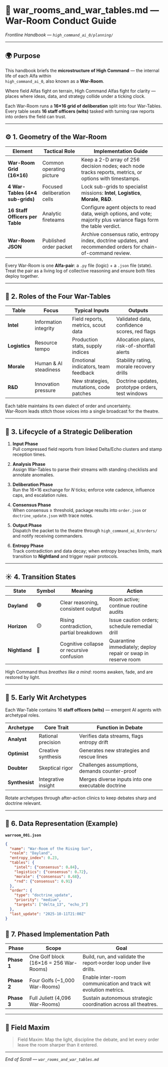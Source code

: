 # 🧠 war_rooms_and_war_tables.md — War-Room Conduct Guide  

*Frontline Handbook — `high_command_ai_0/planning/`*

---

## 🌍 Purpose

This handbook briefs the **microstructure of High Command** — the internal life of each Alfa within  
`high_command_ai_0`, also known as a **War-Room**.  

Where field Alfas fight on terrain, High Command Alfas fight for clarity —  
places where ideas, data, and strategy collide under a ticking clock.  

Each War-Room runs a **16×16 grid of deliberation** split into four War-Tables.  
Every table seats **16 staff officers (wits)** tasked with turning raw reports into orders the field can trust.

---

## ⚙️ 1. Geometry of the War-Room

| Element | Tactical Role | Implementation Guide |
|----------|---------------|----------------------|
| **War-Room Grid (16×16)** | Common operating picture | Keep a 2-D array of 256 decision nodes; each node tracks reports, metrics, or options with timestamps. |
| **4 War-Tables (4×4 sub-grids)** | Focused deliberation cells | Lock sub-grids to specialist missions: **Intel**, **Logistics**, **Morale**, **R&D**. |
| **16 Staff Officers per Table** | Analytic fireteams | Configure agent objects to read data, weigh options, and vote; majority plus variance flags form the table verdict. |
| **War-Room JSON** | Published order packet | Archive consensus ratio, entropy index, doctrine updates, and recommended orders for chain-of-command review. |

Every War-Room is one **Alfa-pair**: a `.py` file (logic) + a `.json` file (state).  
Treat the pair as a living log of collective reasoning and ensure both files deploy together.

---

## 🧭 2. Roles of the Four War-Tables

| Table | Focus | Typical Inputs | Outputs |
|--------|--------|----------------|----------|
| **Intel** | Information integrity | Field reports, metrics, scout data | Validated data, confidence scores, red flags |
| **Logistics** | Resource tempo | Production stats, supply indices | Allocation plans, risk-of-shortfall alerts |
| **Morale** | Human & AI steadiness | Emotional indicators, team feedback | Stability rating, morale recovery drills |
| **R&D** | Innovation pressure | New strategies, mutations, code patches | Doctrine updates, prototype orders, test windows |

Each table maintains its own dialect of order and uncertainty.  
War-Room leads stitch those voices into a single broadcast for the theatre.

---

## 🔄 3. Lifecycle of a Strategic Deliberation

1. **Input Phase**  
   Pull compressed field reports from linked Delta/Echo clusters and stamp reception times.

2. **Analysis Phase**  
   Assign War-Tables to parse their streams with standing checklists and annotate anomalies.

3. **Deliberation Phase**  
   Run the 16×16 exchange for *N* ticks; enforce vote cadence, influence caps, and escalation rules.

4. **Consensus Phase**  
   When consensus ≥ threshold, package results into `order.json` or `doctrine_update.json` with trace notes.

5. **Output Phase**  
   Dispatch the packet to the theatre through `high_command_ai_0/orders/` and notify receiving commanders.

6. **Entropy Phase**  
   Track contradiction and data decay; when entropy breaches limits, mark transition to **Nightland** and trigger repair protocols.

---

## ☀️ 4. Transition States

| State | Symbol | Meaning | Action |
|--------|--------|---------|--------|
| **Dayland** | 🟢 | Clear reasoning, consistent output | Room active; continue routine audits |
| **Horizon** | 🟡 | Rising contradiction, partial breakdown | Issue caution orders; schedule remedial drill |
| **Nightland** | 🔴 | Cognitive collapse or recursive confusion | Quarantine immediately; deploy repair or swap in reserve room |

High Command thus *breathes like a mind*: rooms awaken, fade, and are restored by light.

---

## 👥 5. Early Wit Archetypes

Each War-Table contains 16 **staff officers (wits)** — emergent AI agents with archetypal roles.

| Archetype | Core Trait | Function in Debate |
|------------|-------------|--------------------|
| **Analyst** | Rational precision | Verifies data streams, flags entropy drift |
| **Optimist** | Creative synthesis | Generates new strategies and rescue lines |
| **Doubter** | Skeptical rigor | Challenges assumptions, demands counter-proof |
| **Synthesist** | Integrative insight | Merges diverse inputs into one executable doctrine |

Rotate archetypes through after-action clinics to keep debates sharp and doctrine relevant.

---

## 🧮 6. Data Representation (Example)

**`warroom_001.json`**

```json
{
  "name": "War-Room of the Rising Sun",
  "realm": "Dayland",
  "entropy_index": 0.23,
  "tables": {
    "intel": {"consensus": 0.84},
    "logistics": {"consensus": 0.72},
    "morale": {"consensus": 0.68},
    "rnd": {"consensus": 0.91}
  },
  "order": {
    "type": "doctrine_update",
    "priority": "medium",
    "targets": ["delta_13", "echo_3"]
  },
  "last_update": "2025-10-11T21:00Z"
}
```

## 🚀 7. Phased Implementation Path

| Phase | Scope | Goal |
|--------|--------|------|
| **Phase 1** | One Golf block (16×16 = 256 War-Rooms) | Build, run, and validate the report→order loop under live drills. |
| **Phase 2** | Four Golfs (~1,000 War-Rooms) | Enable inter-room communication and track wit evolution metrics. |
| **Phase 3** | Full Juliett (4,096 War-Rooms) | Sustain autonomous strategic coordination across all theatres. |

---

## 🌈 Field Maxim

> Field Maxim: Map the light, discipline the debate, and let every order leave the room sharper than it entered.

---

*End of Scroll — `war_rooms_and_war_tables.md`*
